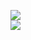 [![](https://img.shields.io/badge/Made%20With-Github%20Spray-lightgrey.svg?style=for-the-badge&logo=github)](https://github.com/Annihil/github-spray#26137)  
[![](https://i.imgur.com/2DrTn0Z.gif)](https://github.com/Annihil/github-spray)